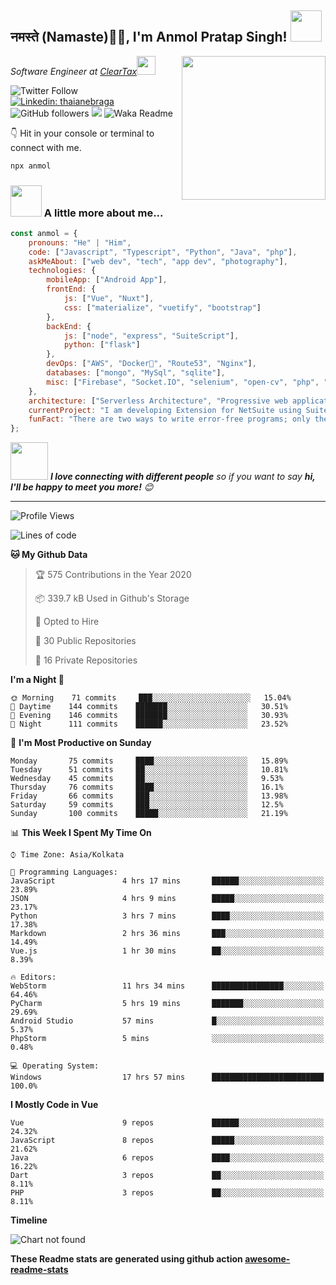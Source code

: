 <h2>नमस्ते (Namaste)🙏🏻, I'm Anmol Pratap Singh! <img src="https://media.giphy.com/media/12oufCB0MyZ1Go/giphy.gif" width="50"></h2>
<img align='right' src="https://media.giphy.com/media/M9gbBd9nbDrOTu1Mqx/giphy.gif" width="230">
<p><em>Software Engineer at <a href="http://www.cleartax.in">ClearTax</a><img src="https://media.giphy.com/media/WUlplcMpOCEmTGBtBW/giphy.gif" width="30"> 
</em></p>

![Twitter Follow](https://img.shields.io/twitter/follow/misteranmol?label=Follow)
[![Linkedin: thaianebraga](https://img.shields.io/badge/-anmol-blue?style=flat-square&logo=Linkedin&logoColor=white&link=https://www.linkedin.com/in/anmol-p-singh/)](https://www.linkedin.com/in/anmol-p-singh/)
![GitHub followers](https://img.shields.io/github/followers/anmol098?label=Follow&style=social)
![](https://visitor-badge.glitch.me/badge?page_id=anmol098.anmol098)
![Waka Readme](https://github.com/anmol098/anmol098/workflows/Waka%20Readme/badge.svg)

👇 Hit in your console or terminal to connect with me.

```bash
npx anmol
```

### <img src="https://media.giphy.com/media/VgCDAzcKvsR6OM0uWg/giphy.gif" width="50"> A little more about me...  

```javascript
const anmol = {
    pronouns: "He" | "Him",
    code: ["Javascript", "Typescript", "Python", "Java", "php"],
    askMeAbout: ["web dev", "tech", "app dev", "photography"],
    technologies: {
        mobileApp: ["Android App"],
        frontEnd: {
            js: ["Vue", "Nuxt"],
            css: ["materialize", "vuetify", "bootstrap"]
        },
        backEnd: {
            js: ["node", "express", "SuiteScript"],
            python: ["flask"]
        },
        devOps: ["AWS", "Docker🐳", "Route53", "Nginx"],
        databases: ["mongo", "MySql", "sqlite"],
        misc: ["Firebase", "Socket.IO", "selenium", "open-cv", "php", "SuiteApp"]
    },
    architecture: ["Serverless Architecture", "Progressive web applications", "Single page applications"],
    currentProject: "I am developing Extension for NetSuite using SuiteScript2.0",
    funFact: "There are two ways to write error-free programs; only the third one works"
};
```

<img src="https://media.giphy.com/media/LnQjpWaON8nhr21vNW/giphy.gif" width="60"> <em><b>I love connecting with different people</b> so if you want to say <b>hi, I'll be happy to meet you more!</b> 😊</em>

---
<!--START_SECTION:waka-->
![Profile Views](http://img.shields.io/badge/Profile%20Views-1574-blue)

![Lines of code](https://img.shields.io/badge/From%20Hello%20World%20I%27ve%20Written-2.8%20million%20lines%20of%20code-blue)

**🐱 My Github Data** 

> 🏆 575 Contributions in the Year 2020
 > 
> 📦 339.7 kB Used in Github's Storage 
 > 
> 💼 Opted to Hire
 > 
> 📜 30 Public Repositories
 > 
> 🔑 16 Private Repositories 

**I'm a Night 🦉** 

```text
🌞 Morning    71 commits     ███░░░░░░░░░░░░░░░░░░░░░░   15.04% 
🌆 Daytime    144 commits    ███████░░░░░░░░░░░░░░░░░░   30.51% 
🌃 Evening    146 commits    ███████░░░░░░░░░░░░░░░░░░   30.93% 
🌙 Night      111 commits    ██████░░░░░░░░░░░░░░░░░░░   23.52%

```
📅 **I'm Most Productive on Sunday** 

```text
Monday       75 commits     ████░░░░░░░░░░░░░░░░░░░░░   15.89% 
Tuesday      51 commits     ██░░░░░░░░░░░░░░░░░░░░░░░   10.81% 
Wednesday    45 commits     ██░░░░░░░░░░░░░░░░░░░░░░░   9.53% 
Thursday     76 commits     ████░░░░░░░░░░░░░░░░░░░░░   16.1% 
Friday       66 commits     ███░░░░░░░░░░░░░░░░░░░░░░   13.98% 
Saturday     59 commits     ███░░░░░░░░░░░░░░░░░░░░░░   12.5% 
Sunday       100 commits    █████░░░░░░░░░░░░░░░░░░░░   21.19%

```


📊 **This Week I Spent My Time On** 

```text
⌚︎ Time Zone: Asia/Kolkata

💬 Programming Languages: 
JavaScript               4 hrs 17 mins       ██████░░░░░░░░░░░░░░░░░░░   23.89% 
JSON                     4 hrs 9 mins        █████░░░░░░░░░░░░░░░░░░░░   23.17% 
Python                   3 hrs 7 mins        ████░░░░░░░░░░░░░░░░░░░░░   17.38% 
Markdown                 2 hrs 36 mins       ███░░░░░░░░░░░░░░░░░░░░░░   14.49% 
Vue.js                   1 hr 30 mins        ██░░░░░░░░░░░░░░░░░░░░░░░   8.39%

🔥 Editors: 
WebStorm                 11 hrs 34 mins      ████████████████░░░░░░░░░   64.46% 
PyCharm                  5 hrs 19 mins       ███████░░░░░░░░░░░░░░░░░░   29.69% 
Android Studio           57 mins             █░░░░░░░░░░░░░░░░░░░░░░░░   5.37% 
PhpStorm                 5 mins              ░░░░░░░░░░░░░░░░░░░░░░░░░   0.48%

💻 Operating System: 
Windows                  17 hrs 57 mins      █████████████████████████   100.0%

```

**I Mostly Code in Vue** 

```text
Vue                      9 repos             ██████░░░░░░░░░░░░░░░░░░░   24.32% 
JavaScript               8 repos             █████░░░░░░░░░░░░░░░░░░░░   21.62% 
Java                     6 repos             ████░░░░░░░░░░░░░░░░░░░░░   16.22% 
Dart                     3 repos             ██░░░░░░░░░░░░░░░░░░░░░░░   8.11% 
PHP                      3 repos             ██░░░░░░░░░░░░░░░░░░░░░░░   8.11%

```


**Timeline**

![Chart not found](https://github.com/anmol098/anmol098/blob/master/charts/bar_graph.png) 


<!--END_SECTION:waka-->

**These Readme stats are generated using github action [awesome-readme-stats](https://github.com/anmol098/waka-readme-stats)**
